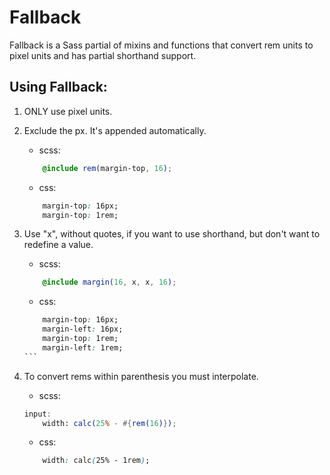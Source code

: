 # Fallback

Fallback is a Sass partial of mixins and functions that convert rem units to pixel units and has partial shorthand support.



## Using Fallback:

1. ONLY use pixel units.

2. Exclude the px. It's appended automatically.
	+ scss:
	```scss
		@include rem(margin-top, 16);
	```
	+ css:
	```css
		margin-top: 16px;
		margin-top: 1rem;
	```

3. Use "x", without quotes, if you want to use shorthand, but don't want to redefine a value.
	+ scss:
	```scss
		@include margin(16, x, x, 16);
	```
	+ css:
	````css
		margin-top: 16px;
		margin-left: 16px;
		margin-top: 1rem;
		margin-left: 1rem;
	```

4. To convert rems within parenthesis you must interpolate.
	+ scss:
	```scss
	input:
		width: calc(25% - #{rem(16)});
	```
	+ css:
	```css
		width: calc(25% - 1rem);
	```
